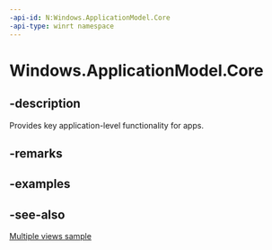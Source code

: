 ```yaml
---
-api-id: N:Windows.ApplicationModel.Core
-api-type: winrt namespace
---
```


# Windows.ApplicationModel.Core

## -description

Provides key application-level functionality for apps.

## -remarks

## -examples

## -see-also

[Multiple views sample](https://github.com/Microsoft/Windows-universal-samples/tree/master/Samples/MultipleViews)
